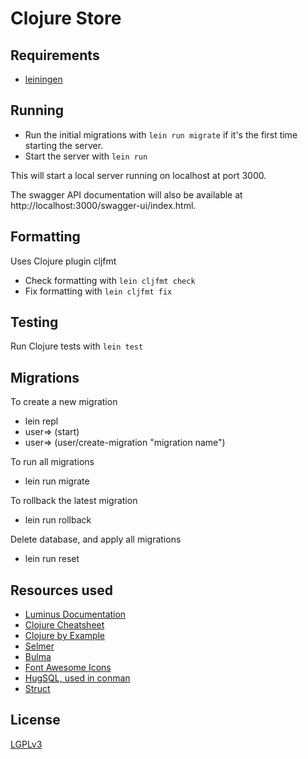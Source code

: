 # Clojure Store
## Requirements
- [leiningen](https://leiningen.org/#install)

## Running
- Run the initial migrations with `lein run migrate` if it's the first time starting the server.
- Start the server with `lein run`

This will start a local server running on localhost at port 3000.

The swagger API documentation will also be available at http://localhost:3000/swagger-ui/index.html.

## Formatting
Uses Clojure plugin cljfmt
- Check formatting with `lein cljfmt check`
- Fix formatting with `lein cljfmt fix`

## Testing
Run Clojure tests with `lein test`

## Migrations
To create a new migration
- lein repl
- user=> (start)
- user=> (user/create-migration "migration name")

To run all migrations
- lein run migrate

To rollback the latest migration
- lein run rollback

Delete database, and apply all migrations
- lein run reset

## Resources used
- [Luminus Documentation](https://luminusweb.com/)
- [Clojure Cheatsheet](https://clojure.org/api/cheatsheet)
- [Clojure by Example](https://kimh.github.io/clojure-by-example/)
- [Selmer](https://github.com/yogthos/Selmer)
- [Bulma](https://bulma.io/documentation/)
- [Font Awesome Icons](https://fontawesome.com/icons/)
- [HugSQL, used in conman](https://www.hugsql.org/)
- [Struct](https://funcool.github.io/struct/latest/)

## License
[LGPLv3](/LICENSE.txt)
